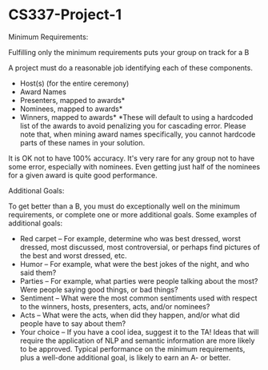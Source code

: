 # CS337-Project-1

Minimum Requirements:

Fulfilling only the minimum requirements puts your group on track for a B

A project must do a reasonable job identifying each of these components.

- Host(s) (for the entire ceremony)
- Award Names
- Presenters, mapped to awards*
- Nominees, mapped to awards*
- Winners, mapped to awards*
*These will default to using a hardcoded list of the awards to avoid penalizing you for cascading error. Please note that, when mining award names specifically, you cannot hardcode parts of these names in your solution.

It is OK not to have 100% accuracy. It's very rare for any group not to have some error, especially with nominees. Even getting just half of the nominees for a given award is quite good performance.

Additional Goals:

To get better than a B, you must do exceptionally well on the minimum requirements, or complete one or more additional goals. Some examples of additional goals:

- Red carpet – For example, determine who was best dressed, worst dressed, most discussed, most controversial, or perhaps find pictures of the best and worst dressed, etc.
- Humor – For example, what were the best jokes of the night, and who said them?
- Parties – For example, what parties were people talking about the most? Were people saying good things, or bad things?
- Sentiment – What were the most common sentiments used with respect to the winners, hosts, presenters, acts, and/or nominees?
- Acts – What were the acts, when did they happen, and/or what did people have to say about them?
- Your choice – If you have a cool idea, suggest it to the TA! Ideas that will require the application of NLP and semantic information are more likely to be approved.
Typical performance on the minimum requirements, plus a well-done additional goal, is likely to earn an A- or better.
